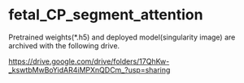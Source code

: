 # fetal_CP_segment_attention


Pretrained weights(*.h5) and deployed model(singularity image) are archived with the following drive.

https://drive.google.com/drive/folders/17QhKw-_kswtbMwBoYidAR4iMPXnQDCm_?usp=sharing
